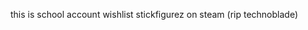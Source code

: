 this is school account
wishlist stickfigurez on steam
(rip technoblade)
<!---
wylandei/wylandei is a ✨ special ✨ repository because its `README.md` (this file) appears on your GitHub profile.
You can click the Preview link to take a look at your changes.
--->
